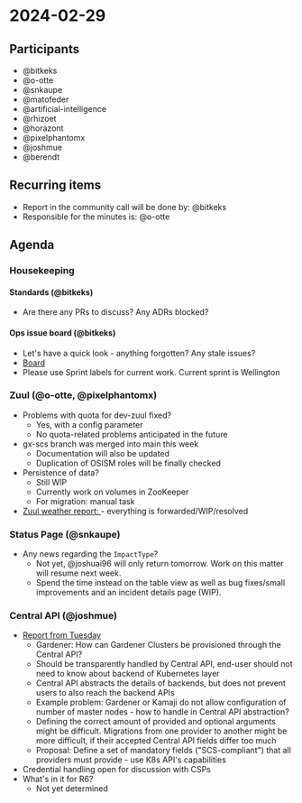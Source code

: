 # 2024-02-29

## Participants

- @bitkeks
- @o-otte
- @snkaupe
- @matofeder
- @artificial-intelligence
- @rhizoet
- @horazont
- @pixelphantomx
- @joshmue
- @berendt

## Recurring items

- Report in the community call will be done by: @bitkeks
- Responsible for the minutes is: @o-otte

## Agenda

### Housekeeping 
#### Standards (@bitkeks)

- Are there any PRs to discuss? Any ADRs blocked?

#### Ops issue board (@bitkeks)

- Let's have a quick look - anything forgotten? Any stale issues?
- [Board](https://github.com/orgs/SovereignCloudStack/projects/6/views/8?layout=table&groupedBy%5BcolumnId%5D=Status&filterQuery=label%3A%22ops%22%2C%22status-page%22+-status%3ADone%2CAbandoned&visibleFields=%5B%22Title%22%2C%22Assignees%22%2C%22Labels%22%2C%22Repository%22%5D)
- Please use Sprint labels for current work. Current sprint is Wellington

### Zuul (@o-otte, @pixelphantomx)

- Problems with quota for dev-zuul fixed?
    - Yes, with a config parameter
    - No quota-related problems anticipated in the future
- gx-scs branch was merged into main this week
    - Documentation will also be updated
    - Duplication of OSISM roles will be finally checked
- Persistence of data?
    - Still WIP
    - Currently work on volumes in ZooKeeper
    - For migration: manual task
- [Zuul weather report: ](https://input.scs.community/qXSVybD1Tpmdo4WTKTRTlw?both#) - everything is forwarded/WIP/resolved

### Status Page (@snkaupe)
- Any news regarding the `ImpactType`?
    - Not yet, @joshuai96 will only return tomorrow. Work on this matter will resume next week.
    - Spend the time instead on the table view as well as bug fixes/small improvements and an incident details page (WIP).

### Central API (@joshmue)

- [Report from Tuesday](https://input.scs.community/2024-scs-sig-central-api?view#2024-02-27)
    - Gardener: How can Gardener Clusters be provisioned through the Central API?
    - Should be transparently handled by Central API, end-user should not need to know about backend of Kubernetes layer
    - Central API abstracts the details of backends, but does not prevent users to also reach the backend APIs
    - Example problem: Gardener or Kamaji do not allow configuration of number of master nodes - how to handle in Central API abstraction? 
    - Defining the correct amount of provided and optional arguments might be difficult. Migrations from one provider to another might be more difficult, if their accepted Central API fields differ too much
    - Proposal: Define a set of mandatory fields ("SCS-compliant") that all providers must provide - use K8s API's capabilities
- Credential handling open for discussion with CSPs
- What's in it for R6?
    - Not yet determined
